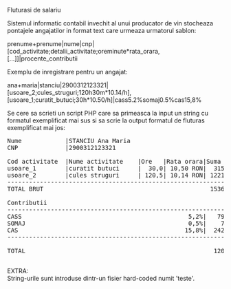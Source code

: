 Fluturasi de salariu

Sistemul informatic contabil invechit al unui producator de vin stocheaza pontajele angajatilor in format text care urmeaza urmatorul sablon: 

prenume+prenume|nume|cnp|\[cod_activitate;detalii_activitate;oreminute\*rata_orara,\[...]]|procente_contributii


Exemplu de inregistrare pentru un angajat:

ana+maria|stanciu|2900312123321|\[usoare_2;cules_struguri;120h30m\*10.14/h\],\[usoare_1;curatit_butuci;30h\*10.50/h]|cass5.2%somaj0.5%cas15,8%


Se cere sa scrieti un script PHP care sa primeasca la input un string cu formatul exemplificat mai sus si sa scrie la output formatul de fluturas exemplificat mai jos:
<pre>
Nume            |STANCIU Ana Maria  
CNP             |2900312123321  
  
Cod activitate  |Nume activitate    |Ore   |Rata orara|Suma primita  
usoare_1        |curatit butuci     |  30,0| 10,50 RON|  315,00 RON  
usoare_2        |cules struguri     | 120,5| 10,14 RON| 1221,87 RON  
-------------------------------------------------------------------  
TOTAL BRUT                                              1536,87 RON  

Contributii  
-------------------------------------------------------------------  
CASS                                              5,2%|   79,92 RON  
SOMAJ                                             0,5%|    7,68 RON  
CAS                                              15,8%|  242,82 RON  
-------------------------------------------------------------------  
  
TOTAL                                                    1206,45 RON          

</pre>
EXTRA:  
	String-urile sunt introduse dintr-un fisier hard-coded numit 'teste'.
